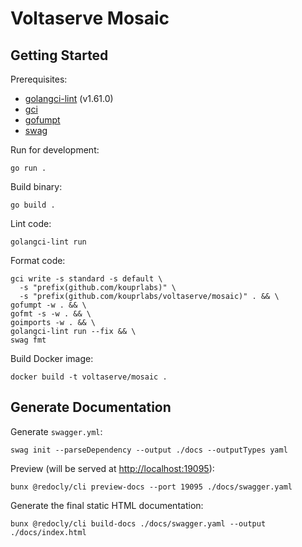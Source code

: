 # Voltaserve Mosaic

## Getting Started

Prerequisites:

- [golangci-lint](https://github.com/golangci/golangci-lint/releases/tag/v1.61.0) (v1.61.0)
- [gci](https://github.com/daixiang0/gci)
- [gofumpt](https://github.com/mvdan/gofumpt)
- [swag](https://github.com/swaggo/swag)

Run for development:

```shell
go run .
```

Build binary:

```shell
go build .
```

Lint code:

```shell
golangci-lint run
```

Format code:

```shell
gci write -s standard -s default \
  -s "prefix(github.com/kouprlabs)" \
  -s "prefix(github.com/kouprlabs/voltaserve/mosaic)" . && \
gofumpt -w . && \
gofmt -s -w . && \
goimports -w . && \
golangci-lint run --fix && \
swag fmt
```

Build Docker image:

```shell
docker build -t voltaserve/mosaic .
```

## Generate Documentation

Generate `swagger.yml`:

```shell
swag init --parseDependency --output ./docs --outputTypes yaml
```

Preview (will be served at [http://localhost:19095](http://localhost:19095)):

```shell
bunx @redocly/cli preview-docs --port 19095 ./docs/swagger.yaml
```

Generate the final static HTML documentation:

```shell
bunx @redocly/cli build-docs ./docs/swagger.yaml --output ./docs/index.html
```

